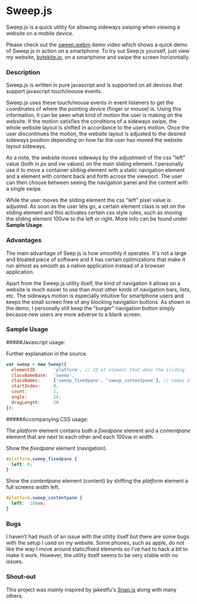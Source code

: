 
# Sweep.js

Sweep.js is a quick utility for allowing sideways swiping when viewing a
website on a mobile device.

Please check out the [sweep.webm](http://www.bytekite.io/static/sweep.webm)
demo video which shows a quick demo of Sweep.js in action on a smartphone. To try
out Seep.js yourself, just view my website,
[bytekite.io](http://www.bytekite.io), on a smartphone and swipe the screen
horizontally.

### Description

Sweep.js is written in pure javascript and is supported on all devices that
support javascript touch/mouse events.

Sweep.js uses these touch/mouse events in event listeners to get the
coordinates of where the pointing device (finger or mouse) is. Using this
information, it can be seen what kind of motion the user is making on the
website. If the motion satisfies the conditions of a sideways swipe, the whole
website layout is shifted in accordance to the users motion. Once the user
discontinues the motion, the website layout is adjusted to the desired sideways
position depending on how far the user has moved the website layout sideways.

As a note, the website moves sideways by the adjustment of the css "left" value
(both in *px* and *vw* values) on the main sliding element. I personally use it
to move a container sliding element with a static navigation element and a
element with content back and forth across the viewport. The user can then
choose between seeing the navigation panel and the content with a single swipe.

While the user moves the sliding element the css "left" pixel value is
adjusted. As soon as the user lets go, a certain element class is set on the
sliding element and this activates certain css style rules, such as moving the
sliding element 100vw to the left or right. More info can be found under
**Sample Usage**.

### Advantages

The main advantage of Seep.js is how smoothly it operates. It's not a large and
bloated piece of software and it has certain optimizations that make it run
almost as smooth as a native application instead of a browser application.

Apart from the Sweep.js utility itself, the kind of navigation it allows on a
website is much easier to use than most other kinds of navigation
bars, lists, etc. The sideways motion is especially intuitive for smartphone
users and keeps the small screen free of any blocking navigation buttons. As
shown in the demo, I personally still keep the "burger" navigation button
simply because new users are more adverse to a blank screen.

### Sample Usage

#####Javascript usage:

Further explanation in the source.
```javascript
var sweep = new Sweep({
  elementID:      'platform', // ID of element that does the sliding
  classNameBase:  'sweep',
  classNames:     ['sweep_fixedpane', 'sweep_contentpane'], // names of CSS rules shown below
  startIndex:     0,
  count:          2,
  angle:          20,
  dragLength:     20
});
```

#####Accompanying CSS usage:

The *platform* element contains both a *fixedpane* element and a *contentpane*
element that are next to each other and each 100vw in width.

Show the *fixedpane* element (navigation).
```css
#platform.sweep_fixedpane {
  left: 0;
}
```


Show the *contentpane* element (content) by shifting the *platform* element a
full screens width left.
```css
#platform.sweep_contentpane {
  left: -100vw;
}
```

### Bugs

I haven't had much of an issue with the utility itself but there are some bugs
with the setup I used on my website. Some phones, such as apple, do not like
the way I move around static/fixed elements so I've had to hack a bit to make
it work. However, the utility itself seems to be very stable with no issues.


### Shout-out

This project was mainly inspired by jakestfu's
[Snap.js](https://github.com/jakiestfu/Snap.js/) along with many others.


